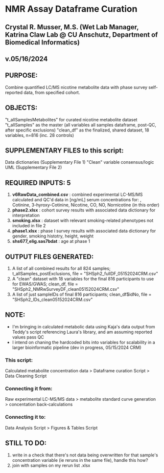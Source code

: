 # NMR Assay Dataframe Curation
## Crystal R. Musser, M.S. (Wet Lab Manager, Katrina Claw Lab @ CU Anschutz, Department of Biomedical Informatics)
## v.05/16/2024

## PURPOSE: 
Combine quantified  LC/MS nicotine metabolite data with phase survey self-reported data, from specified cohort.

## OBJECTS:
"t_allSamplesMetabolites" for curated nicotine metabolite dataset
"t_allSamples" as the master (all variables all samples dataframe, post-QC, after specific exclusions)
"clean_df" as the finalized, shared dataset, 18 variables, n=816 (inc. 28 controls)

## SUPPLEMENTARY FILES to this script: 
Data dictionaries (Supplementary File 1)
"Clean" variable consensus/logic UML (Supplementary File 2)

## REQUIRED INPUTS: 5
1) **v6RawData_combined.csv** : combined experimental LC-MS/MS calculated and QC'd data in [ng/mL] serum concentrations for: , Cotinine, 3-hyroxy-Cotinine, Nicotine, CO, NO, Nornicotine (in this order)
2) **phase2.xlsx** : cohort survey results with associated data dictionary for interpretation  
3) **smoking.xlsx** : dataset with relevant smoking-related phenotypes not included in file 2
4) **phase1.xlsx** : phase I survey results with associated data dictionary for gender, smoking histotry, height, weight
5) **shs677_elig.sas7bdat** : age at phase 1

## OUTPUT FILES GENERATED: 
1) A list of all combined results for all 824 samples; t_allSamples_postExclusions, file = "SHSph2_fullDF_05152024CRM.csv"
2) A "clean" dataset with 18 variables for the final 816 participants to use for EWAS/GWAS; clean_df, file = "SHSph2_NMRwSurveyDF_clean05152024CRM.csv"
3) A list of just sampleIDs of final 816 participants; clean_df$idNo, file = "SHSph2_IDs_clean05152024CRM.csv"

## NOTE:
- I'm bringing in calculated metabolic data using Kaja's data output from Teddy's script referencing Laura's library, and am assuming reported values pass QC
- I intend on chaning the hardcoded bits into variables for scalability in a larger bioinformatic pipeline (dev in progress, 05/15/2024 CRM)
### This script: 
Calculated metabolite concentration data > Dataframe curation Script > Data Cleaning Script 
### Connecting it from: 
Raw experimental LC-MS/MS data > metabolite standard curve generation > concentation back-calculations
### Connecting it to: 
Data Analysis Script > Figures & Tables Script

## STILL TO DO:
1) write in a check that there's not data being overwritten for that sample's concentration variable (ie reruns in the same file), handle this how?
2) join with samples on my rerun list .xlsx
